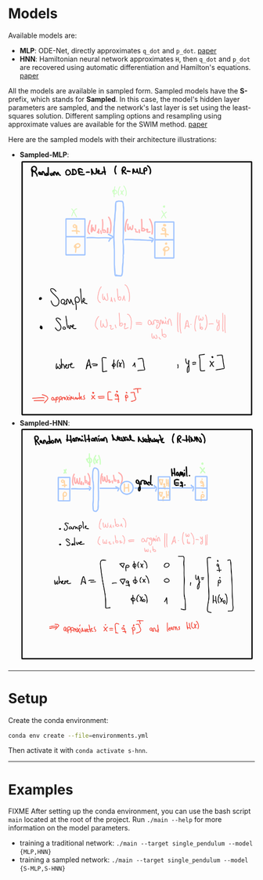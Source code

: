 Models
======

Available models are:
- **MLP**: ODE-Net, directly approximates `q_dot` and `p_dot`. [paper](https://arxiv.org/abs/1806.07366)
- **HNN**: Hamiltonian neural network approximates `H`, then `q_dot` and `p_dot` are recovered
using automatic differentiation and Hamilton's equations. [paper](https://arxiv.org/abs/1906.01563v2)

All the models are available in sampled form. Sampled models have the **S-** prefix, which stands
for **Sampled**. In this case, the model's hidden layer parameters are sampled, and the network's
last layer is set using the least-squares solution. Different sampling options and resampling
using approximate values are available for the SWIM method. [paper](https://arxiv.org/abs/2306.16830)

Here are the sampled models with their architecture illustrations:
- **Sampled-MLP**: ![sampled-ode-net](assets/s-mlp.png)
- **Sampled-HNN**: ![sampled-hnn](assets/s-hnn.png)

---

Setup
=====

Create the conda environment:
```sh
conda env create --file=environments.yml
```

Then activate it with `conda activate s-hnn`.

---

Examples
========

FIXME
After setting up the conda environment, you can use the bash script `main` located at the root of the
project. Run `./main --help` for more information on the model parameters.
- training a traditional network: `./main --target single_pendulum --model {MLP,HNN}`
- training a sampled network: `./main --target single_pendulum --model {S-MLP,S-HNN}`


